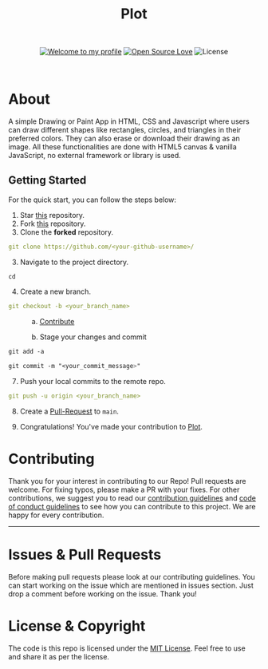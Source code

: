 <h1 align="center">Plot</h1> 
<br>

<div align="center">

[![Welcome to my profile](https://img.shields.io/badge/Hello,Programmer!-Welcome-blue.svg?style=flat&logo=github)](https://github.com/GDSC-IIIT-Kalyani)
[![Open Source Love](https://badges.frapsoft.com/os/v2/open-source.svg?v=103)](https://github.com/GDSC-IIIT-Kalyani/Winter-of-Code-2.0-frontend)
![License](https://img.shields.io/badge/License-MIT-yellow.svg)

</div>

<br>

<div>
  <h1>
    About
  </h1>

  <p>
    A simple Drawing or Paint App in HTML, CSS and Javascript where users can draw different shapes like rectangles, circles, and triangles in their preferred colors. They can also erase or download their drawing as an image. All these functionalities are done with HTML5 canvas & vanilla JavaScript, no external framework or library is used.
  </p>
</div>

## **Getting Started**

For the quick start, you can follow the steps below:

1. Star <a href="https://github.com/GDSC-IIIT-Kalyani/Winter-of-Code-2.0-frontend" title="this">this</a> repository.
2. Fork <a href="https://github.com/GDSC-IIIT-Kalyani/Winter-of-Code-2.0-frontend" title="this">this</a> repository.
3. Clone the **forked** repository.

```yml
git clone https://github.com/<your-github-username>/
```

3. Navigate to the project directory.

```py
cd 
```

4. Create a new branch.

```yml
git checkout -b <your_branch_name>
```
&emsp; &emsp; &ensp; a. <a href="/CONTRIBUTING.md">Contribute</a>

&emsp; &emsp; &ensp; b. Stage your changes and commit

```css
git add -a

git commit -m "<your_commit_message>"
```

7. Push your local commits to the remote repo.

```yml
git push -u origin <your_branch_name>
```

8. Create a <a href="https://docs.github.com/en/github/collaborating-with-pull-requests/proposing-changes-to-your-work-with-pull-requests/creating-a-pull-request" title="Pull Request">Pull-Request</a> to `main`.

9. Congratulations! You've made your contribution to <a href="https://github.com/GDSC-IIIT-Kalyani/Winter-of-Code-2.0-frontend" title="Winter-of-Code-2.0-frontend">Plot</a>.

<h1 id="contribute">Contributing</h1>

<p>
   Thank you for your interest in contributing to our Repo! Pull requests are welcome. For fixing typos, please make a PR with your fixes. For other contributions, we suggest you to read our <a href="/CONTRIBUTING.md">contribution guidelines</a> and <a href="/CODE_OF_CONDUCT.md">code of conduct guidelines</a> to see how you can contribute to this project. We are happy for every contribution. 
   <hr> 
</p>

<h1 id="prs">Issues & Pull Requests</h1>

Before making pull requests please look at our contributing guidelines. You can start working on the issue which are mentioned in issues section. Just drop a comment before working on the issue. Thank you!

#  License & Copyright

The code is this repo is licensed under the [MIT License](License). Feel free to use and share it as per the license.


